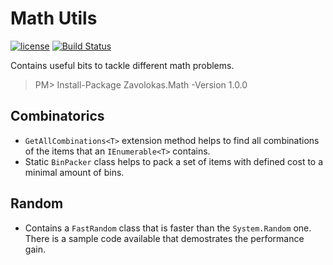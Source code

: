 # Math Utils
[![license](https://img.shields.io/github/license/mashape/apistatus.svg?style=flat-square)]()
[![Build Status](https://travis-ci.org/zavolokas/Math.svg?branch=master)](https://travis-ci.org/zavolokas/Math)

Contains useful bits to tackle different math problems.

> PM> Install-Package Zavolokas.Math -Version 1.0.0

## Combinatorics
  - `GetAllCombinations<T>` extension method helps to find all combinations of the items that an `IEnumerable<T>` contains.
  - Static `BinPacker` class helps to pack a set of items with defined cost to a minimal amount of bins.

## Random
  - Contains a `FastRandom` class that is faster than the `System.Random` one. There is a sample code available that demostrates the performance gain.